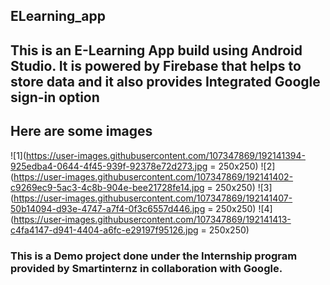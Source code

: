 ## ELearning_app

## This is an E-Learning App build using Android Studio. It is powered by Firebase that helps to store data and it also provides Integrated Google sign-in option

## Here are some images


![1](https://user-images.githubusercontent.com/107347869/192141394-925edba4-0644-4f45-939f-92378e72d273.jpg = 250x250)
![2](https://user-images.githubusercontent.com/107347869/192141402-c9269ec9-5ac3-4c8b-904e-bee21728fe14.jpg = 250x250)
![3](https://user-images.githubusercontent.com/107347869/192141407-50b14094-d93e-4747-a7f4-0f3c6557d446.jpg = 250x250)
![4](https://user-images.githubusercontent.com/107347869/192141413-c4fa4147-d941-4404-a6fc-e29197f95126.jpg = 250x250)


### This is a Demo project done under the Internship program provided by Smartinternz in collaboration with Google.
